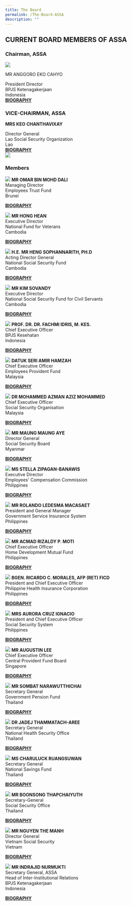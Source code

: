 ```yaml
---
title: The Board
permalink: /The-Board-ASSA
description: ""
---
```

## CURRENT BOARD MEMBERS OF ASSA


### Chairman, ASSA
<div class="row">
	<div class="col is-4">
		<img src="/images/Board/ANGGORO%20EKO%20CAHYO.jpg" />
	</div>
	<div class="col is-8 has-text-centered">
		<p class="title is-4">MR ANGGORO EKO CAHYO</p>
						President Director <br/>
						BPJS Ketenagakerjaan<br/>
						Indonesia <br/>
		<a href="/files/Biography/Anggoro%20Eko%20Cahyo.pdf" target="_blank">
			<strong>BIOGRAPHY</strong>
		</a>
	</div>
</div>

### VICE-CHAIRMAN, ASSA

<div class="row">
	<div class="col is-8 has-text-centered">
		<p class="title is-4"><strong>MRS KEO CHANTHAVIXAY</strong> </p>
						Director General <br/>
Lao Social Security Organization <br/>
Lao <br />
		<a href="/files/Biography/Keo Chanthavixay.pdf" target="_blank">
			<strong>BIOGRAPHY</strong>
		</a>
	</div>
	<div class="col is-4">
		<img src="/images/Board/KEO CHANTHAVIXAY.jpg" />
	</div>
</div>

### Members 
<div class="row has-text-centered">
	<div class="col is-4">
				<p>
					<img src="/images/Board/MR OMAR BIN MOHD DALI.jpg" />
					<strong>MR OMAR BIN MOHD DALI</strong> <br/>
Managing Director <br/>
Employees Trust Fund<br/>
Brunei</p>
		<a href="/files/Biography/MR OMAR BIN MOHD DALI.pdf" target="_blank">
			<strong>BIOGRAPHY</strong>
		</a>
	</div>
	<div class="col is-4">
				<p>
					<img src="/images/Board/MR HONG HEAN.jpg" />
					<strong>MR HONG HEAN</strong> <br/>
Executive Director <br/>
National Fund for Veterans<br/>
Cambodia</p>
		<a href="/files/Biography/MR HONG HEAN.pdf" target="_blank">
			<strong>BIOGRAPHY</strong>
		</a>
	</div>
	<div class="col is-4">
						<p>
					<img src="/images/Board/HENG SOPHANNARITH.jpg" />
					<strong>H.E. MR HENG SOPHANNARITH, PH.D</strong> <br/>
Acting Director General <br/>
National Social Security Fund <br/>
Cambodia</p>
		<a href="/files/Biography/HENG SOPHANNARITH.pdf" target="_blank">
			<strong>BIOGRAPHY</strong>
		</a>
	</div>
</div>

<div class="row has-text-centered">
	<div class="col is-4">
				<p>
					<img src="/images/Board/KIM SOVANDY.jpg" />
					<strong>MR KIM SOVANDY</strong> <br/>
Executive Director <br/>
National Social Security Fund for Civil Servants<br/>
Cambodia</p>
		<a href="/files/Biography/KIM SOVANDY.pdf" target="_blank">
			<strong>BIOGRAPHY</strong>
		</a>
	</div>
	<div class="col is-4">
				<p>
					<img src="/images/Board/FACHMI IDRIS.jpg" />
					<strong>PROF. DR. DR. FACHMI IDRIS, M. KES.</strong> <br/>
Chief Executive Officer <br/>
BPJS Kesehatan<br/>
Indonesia</p>
		<a href="/files/Biography/FACHMI IDRIS.pdf" target="_blank">
			<strong>BIOGRAPHY</strong>
		</a>
	</div>
	<div class="col is-4">
						<p>
					<img src="/images/Board/AMIR HAMZAH.jpg" />
					<strong>DATUK SERI AMIR HAMZAH</strong> <br/>
Chief Executive Officer <br/>
Employees Provident Fund <br/>
Malaysia</p>
		<a href="/files/Biography/AMIR HAMZAH.pdf" target="_blank">
			<strong>BIOGRAPHY</strong>
		</a>
	</div>
</div>

<div class="row has-text-centered">
	<div class="col is-4">
				<p>
					<img src="/images/Board/AZMAN AZIZ.jpg" />
					<strong>DR MOHAMMED AZMAN AZIZ MOHAMMED</strong> <br/>
Chief Executive Officer <br/>
Social Security Organisation<br/>
Malaysia </p>
		<a href="/files/Biography/AZMAN AZIZ.pdf" target="_blank">
			<strong>BIOGRAPHY</strong>
		</a>
	</div>
	<div class="col is-4">
				<p>
					<img src="/images/Board/MAUNG MAUNG AYE.jpg" />
					<strong>MR MAUNG MAUNG AYE</strong> <br/>
Director General <br/>
Social Security Board <br/>
					Myanmar </p>
		<a href="/files/Biography/MAUNG MAUNG AYE.pdf" target="_blank">
			<strong>BIOGRAPHY</strong>
		</a>
	</div>
	<div class="col is-4">
						<p>
					<img src="/images/Board/STELLA ZIPAGAN-BANAWIS.jpg" />
					<strong>MS STELLA ZIPAGAN-BANAWIS</strong> <br/>
Executive Director <br/>
Employees' Compensation Commission <br/>
Philippines</p>
		<a href="/files/Biography/STELLA ZIPAGAN-BANAWIS.pdf" target="_blank">
			<strong>BIOGRAPHY</strong>
		</a>
	</div>
</div>


<div class="row has-text-centered">
	<div class="col is-4">
				<p>
					<img src="/images/Board/ROLANDO LEDESMA MACASAET.jpg" />
					<strong>MR ROLANDO LEDESMA MACASAET</strong> <br/>
President and General Manager <br/>
Government Service Insurance System <br/>
Philippines </p>
		<a href="/files/Biography/ROLANDO LEDESMA MACASAET.pdf" target="_blank">
			<strong>BIOGRAPHY</strong>
		</a>
	</div>
	<div class="col is-4">
				<p>
					<img src="/images/Board/ACMAD RIZALDY.jpg" />
					<strong>MR ACMAD RIZALDY P. MOTI</strong> <br/>
Chief Executive Officer <br/>
Home Development Mutual Fund <br/>
Philippines </p>
		<a href="/files/Biography/ACMAD RIZALDY.pdf" target="_blank">
			<strong>BIOGRAPHY</strong>
		</a>
	</div>
	<div class="col is-4">
						<p>
					<img src="/images/Board/RICARDO C MORALES.jpg" />
					<strong>BGEN. RICARDO C. MORALES, AFP (RET) FICD</strong> <br/>
President and Chief Executive Officer <br/>
Philippine Health Insurance Corporation <br/>
Philippines</p>
		<a href="/files/Biography/RICARDO C MORALES.pdf" target="_blank">
			<strong>BIOGRAPHY</strong>
		</a>
	</div>
</div>


<div class="row has-text-centered">
	<div class="col is-4">
				<p>
					<img src="/images/Board/AURORA CRUZ IGNACIO.jpg" />
					<strong>MRS AURORA CRUZ IGNACIO
</strong> <br/>
President and Chief Executive Officer<br/>
Social Security System<br/>
Philippines
 </p>
		<a href="/files/Biography/AURORA CRUZ IGNACIO.pdf" target="_blank">
			<strong>BIOGRAPHY</strong>
		</a>
	</div>
	<div class="col is-4">
				<p>
					<img src="/images/Board/AUGUSTIN LEE.jpg" />
					<strong>MR AUGUSTIN LEE</strong> <br/>
Chief Executive Officer <br/>
Central Provident Fund Board <br/>
Singapore </p>
		<a href="/files/Biography/AUGUSTIN LEE.pdf" target="_blank">
			<strong>BIOGRAPHY</strong>
		</a>
	</div>
	<div class="col is-4">
						<p>
					<img src="/images/Board/SOMBAT NARAWUTTHICHAI.jpg" />
					<strong>MR SOMBAT NARAWUTTHICHAI</strong> <br/>
Secretary General <br/>
Government Pension Fund <br/>
Thailand</p>
		<a href="/files/Biography/SOMBAT NARAWUTTHICHAI.pdf" target="_blank">
			<strong>BIOGRAPHY</strong>
		</a>
	</div>
</div>


<div class="row has-text-centered">
	<div class="col is-4">
				<p>
					<img src="/images/Board/JADEJ THAMMATACH-AREE.jpg" />
					<strong>DR JADEJ THAMMATACH-AREE
</strong> <br/>
Secretary General<br/>
National Health Security Office<br/>
Thailand
 </p>
		<a href="/files/Biography/JADEJ THAMMATACH-AREE.pdf" target="_blank">
			<strong>BIOGRAPHY</strong>
		</a>
	</div>
	<div class="col is-4">
				<p>
					<img src="/images/Board/CHARULUCK RUANGSUWAN.jpg" />
					<strong>MS CHARULUCK RUANGSUWAN</strong> <br/>
Secretary General <br/>
National Savings Fund <br/>
Thailand </p>
		<a href="/files/Biography/CHARULUCK RUANGSUWAN.pdf" target="_blank">
			<strong>BIOGRAPHY</strong>
		</a>
	</div>
	<div class="col is-4">
						<p>
					<img src="/images/Board/BOONSONG THAPCHAIYUTH.jpg" />
					<strong>MR BOONSONG THAPCHAIYUTH</strong> <br/>
Secretary-General<br/>
Social Security Office<br/>
Thailand</p>
		<a href="/files/Biography/BOONSONG THAPCHAIYUTH.pdf" target="_blank">
			<strong>BIOGRAPHY</strong>
		</a>
	</div>
</div>

<div class="row has-text-centered">
	<div class="col is-4">
				<p>
					<img src="/images/Board/NGUYEN THE MANH.jpg" />
					<strong>MR NGUYEN THE MANH
</strong> <br/>
Director General<br/>
Vietnam Social Security<br/>
Vietnam
 </p>
		<a href="/files/Biography/NGUYEN THE MANH.pdf" target="_blank">
			<strong>BIOGRAPHY</strong>
		</a>
	</div>
	<div class="col is-4">
				<p>
					<img src="/images/Board/INDRAJID NURMUKTI.jpg" />
					<strong>MR INDRAJID NURMUKTI</strong> <br/>
Secretary General, ASSA<br/>
Head of Inter-Institutional Relations <br/>
BPJS Ketenagakerjaan <br/>
Indonesia </p>
		<a href="/files/Biography/INDRAJID NURMUKTI.pdf" target="_blank">
			<strong>BIOGRAPHY</strong>
		</a>
	</div>

</div>